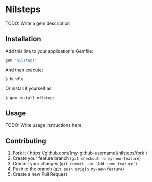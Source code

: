 # Nilsteps

TODO: Write a gem description

## Installation

Add this line to your application's Gemfile:

```ruby
gem 'nilsteps'
```

And then execute:

    $ bundle

Or install it yourself as:

    $ gem install nilsteps

## Usage

TODO: Write usage instructions here

## Contributing

1. Fork it ( https://github.com/[my-github-username]/nilsteps/fork )
2. Create your feature branch (`git checkout -b my-new-feature`)
3. Commit your changes (`git commit -am 'Add some feature'`)
4. Push to the branch (`git push origin my-new-feature`)
5. Create a new Pull Request
